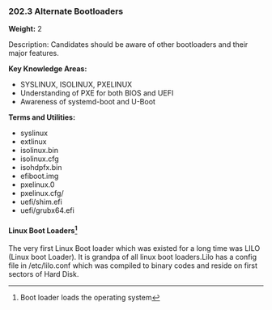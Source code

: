 ### **202.3 Alternate Bootloaders**

**Weight:** 2

Description: Candidates should be aware of other bootloaders and their major features.

**Key Knowledge Areas:**

* SYSLINUX, ISOLINUX, PXELINUX
* Understanding of PXE for both BIOS and UEFI
* Awareness of systemd-boot and U-Boot

**Terms and Utilities:**

* syslinux
* extlinux
* isolinux.bin
* isolinux.cfg
* isohdpfx.bin
* efiboot.img
* pxelinux.0
* pxelinux.cfg/
* uefi/shim.efi
* uefi/grubx64.efi

#### Linux Boot Loaders[^1]

  The very first Linux Boot loader which was existed  for a long time was LILO \(Linux boot Loader\). It is grandpa of all linux boot loaders.Lilo has a config file in /etc/lilo.conf which was compiled to binary codes and reside on first sectors of Hard Disk. 



[^1]: Boot loader loads the operating system

